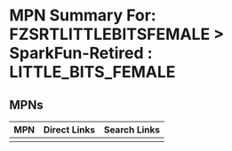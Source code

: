 



# MPN Summary For: FZSRTLITTLEBITSFEMALE > SparkFun-Retired : LITTLE_BITS_FEMALE

## MPNs
  

|MPN|Direct Links|Search Links|
| :--- | :--- | :--- |
||||
